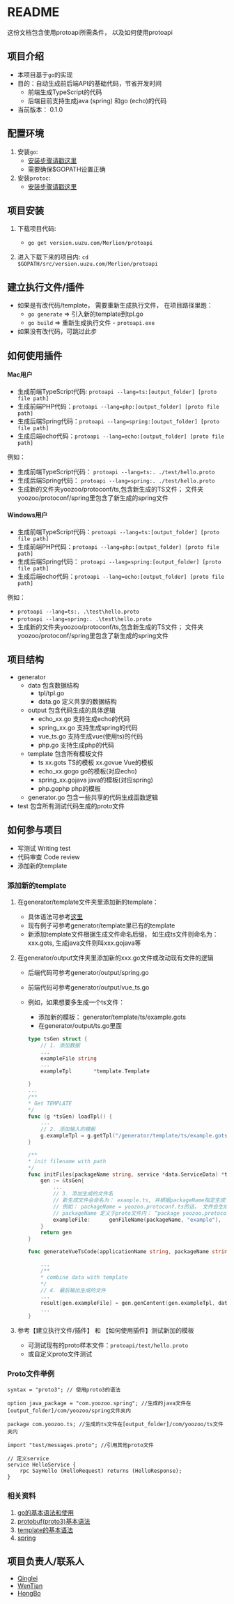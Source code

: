 # README #

这份文档包含使用protoapi所需条件， 以及如何使用protoapi

## 项目介绍

* 本项目基于`go`的实现
* 目的：自动生成前后端API的基础代码，节省开发时间
    * 前端生成TypeScript的代码
    * 后端目前支持生成java (spring) 和go (echo)的代码
* 当前版本： 0.1.0

## 配置环境

1. 安装`go`:
    * [安装步骤请戳这里](https://golang.org/doc/install)
    * 需要确保$GOPATH设置正确
2. 安装`protoc`:
    * [安装步骤请戳这里](http://google.github.io/proto-lens/installing-protoc.html)

## 项目安装

1. 下载项目代码:
    * `go get version.uuzu.com/Merlion/protoapi`

2. 进入下载下来的项目内: `cd $GOPATH/src/version.uuzu.com/Merlion/protoapi`

## 建立执行文件/插件

* 如果是有改代码/template， 需要重新生成执行文件， 在项目路径里跑：
    * `go generate` => 引入新的template到tpl.go
    * `go build` => 重新生成执行文件 - `protoapi.exe`
* 如果没有改代码，可跳过此步

## 如何使用插件

#### Mac用户

* 生成前端TypeScript代码: `protoapi --lang=ts:[output_folder] [proto file path]`
* 生成前端PHP代码：`protoapi --lang=php:[output_folder] [proto file path]`
* 生成后端Spring代码：`protoapi --lang=spring:[output_folder] [proto file path]`
* 生成后端echo代码：`protoapi --lang=echo:[output_folder] [proto file path]`

例如：
* 生成前端TypeScript代码： `protoapi --lang=ts:. ./test/hello.proto`
* 生成后端Spring代码： `protoapi --lang=spring:. ./test/hello.proto`
* 生成新的文件夹yoozoo/protoconf/ts,包含新生成的TS文件； 文件夹yoozoo/protoconf/spring里包含了新生成的spring文件

#### Windows用户

* 生成前端TypeScript代码：`protoapi --lang=ts:[output_folder] [proto file path]`
* 生成前端PHP代码：`protoapi --lang=php:[output_folder] [proto file path]`
* 生成后端Spring代码： `protoapi --lang=spring:[output_folder] [proto file path]`
* 生成后端echo代码：`protoapi --lang=echo:[output_folder] [proto file path]`

例如：
* `protoapi --lang=ts:. .\test\hello.proto`
* `protoapi --lang=spring:. .\test\hello.proto`
* 生成新的文件夹yoozoo/protoconf/ts,包含新生成的TS文件； 文件夹yoozoo/protoconf/spring里包含了新生成的spring文件

## 项目结构
* generator
    * data 包含数据结构
        * tpl/tpl.go
        * data.go 定义共享的数据结构
    * output 包含代码生成的具体逻辑
        * echo_xx.go 支持生成echo的代码
        * spring_xx.go 支持生成spring的代码
        * vue_ts.go 支持生成vue(使用ts)的代码
        * php.go 支持生成php的代码
    * template 包含所有模板文件
        * ts
            xx.gots TS的模板
            xx.govue Vue的模板
        * echo_xx.gogo go的模板(对应echo)
        * spring_xx.gojava java的模板(对应spring)
        * php.gophp php的模板
    * generator.go 包含一些共享的代码生成函数逻辑
* test 包含所有测试代码生成的proto文件

## 如何参与项目

* 写测试 Writing test
* 代码审查 Code review
* 添加新的template

### 添加新的template

1. 在generator/template文件夹里添加新的template：
    * 具体语法可参考[这里](https://golang.org/pkg/text/template/)
    * 现有例子可参考generator/template里已有的template
    * 新添加template文件根据生成文件命名后缀， 如生成ts文件则命名为：xxx.gots, 生成java文件则叫xxx.gojava等

2. 在generator/output文件夹里添加新的xxx.go文件或改动现有文件的逻辑
    * 后端代码可参考generator/output/spring.go
    * 前端代码可参考generator/output/vue_ts.go
    * 例如，如果想要多生成一个ts文件：
        * 添加新的模板： generator/template/ts/example.gots 
        * 在generator/output/ts.go里面
        
        ```go
        type tsGen struct {
            // 1. 添加数据
            ...
            exampleFile string
            ...
            exampleTpl       *template.Template

        }
        ...
        /**
        * Get TEMPLATE
        */
        func (g *tsGen) loadTpl() {
            ...
            // 2. 添加输入的模板
            g.exampleTpl = g.getTpl("/generator/template/ts/example.gots")
        }

        /**
        * init filename with path
        */
        func initFiles(packageName string, service *data.ServiceData) *tsGen {
            gen := &tsGen{
                ...
                // 3. 添加生成的文件名
                // 新生成文件会命名为： example.ts, 并根据packageName指定生成于哪个文件夹
                // 例如： packageName = yoozoo.protoconf.ts的话， 文件会生成与 $output_dir/yoozoo/protoconf/ts
                // packageName 定义于proto文件内： “package yoozoo.protoconf.ts;”
                exampleFile:      genFileName(packageName, "example"),
            }
            return gen
        }

        func generateVueTsCode(applicationName string, packageName string, service *data.ServiceData, messages []*data.MessageData, enums []*data.EnumData, options []*data.Option) (map[string]string, error) {

            ...
            /**
            * combine data with template
            */
            // 4. 最后输出生成的文件
            ...
            result[gen.exampleFile] = gen.genContent(gen.exampleTpl, dataMap)
            ...
        }

        ```

3. 参考【建立执行文件/插件】 和 【如何使用插件】测试新加的模板
    * 可测试现有的proto样本文件：`protoapi/test/hello.proto`
    * 或自定义proto文件测试

### Proto文件举例

```
syntax = "proto3"; // 使用proto3的语法

option java_package = "com.yoozoo.spring"; //生成的java文件在[output_folder]/com/yoozoo/spring文件夹内

package com.yoozoo.ts; //生成的ts文件在[output_folder]/com/yoozoo/ts文件夹内

import "test/messages.proto"; //引用其他proto文件

// 定义service
service HelloService {
    rpc SayHello (HelloRequest) returns (HelloResponse);
}

```

### 相关资料
1. [go的基本语法和使用](https://golang.org/doc/)
2. [protobuf(proto3)基本语法](https://developers.google.com/protocol-buffers/docs/proto3)
3. [template的基本语法](https://golang.org/pkg/text/template/)
4. [spring](https://spring.io/guides)


## 项目负责人/联系人

- [Qinglei](ZHUQL@YOOZOO.COM)
- [WenTian](WengW@yoozoo.com)
- [HongBo](WuHongbo@yoozoo.com)